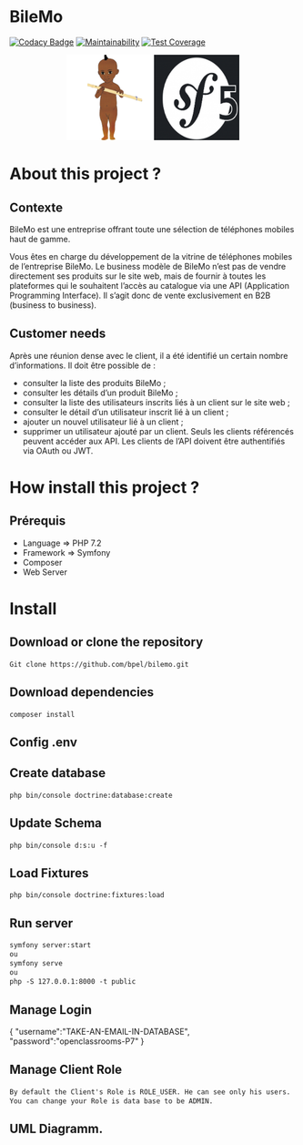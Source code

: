 # BileMo
[![Codacy Badge](https://api.codacy.com/project/badge/Grade/1aab65e69f19454291f439bd757dbe65)](https://www.codacy.com/manual/borgine/BileMoApi?utm_source=github.com&amp;utm_medium=referral&amp;utm_content=kirokou/BileMoApi&amp;utm_campaign=Badge_Grade)
[![Maintainability](https://api.codeclimate.com/v1/badges/d6678322c967dce62065/maintainability)](https://codeclimate.com/github/kirokou/BileMoApi/maintainability)
[![Test Coverage](https://api.codeclimate.com/v1/badges/d6678322c967dce62065/test_coverage)](https://codeclimate.com/github/kirokou/BileMoApi/test_coverage)

<p align="center">
<img src = "public/img/kirokou.png"  width="150" height="150"  title = "" alt = "kirokou">
<img src = "public/img/sf5.png"  width="150" height="150" title = "" alt = "sf5">
</p>

# About this project ? 

## Contexte
BileMo est une entreprise offrant toute une sélection de téléphones mobiles haut de gamme.

Vous êtes en charge du développement de la vitrine de téléphones mobiles de l’entreprise BileMo. Le business modèle de BileMo n’est pas de vendre directement ses produits sur le site web, mais de fournir à toutes les plateformes qui le souhaitent l’accès au catalogue via une API (Application Programming Interface). Il s’agit donc de vente exclusivement en B2B (business to business).

## Customer needs
Après une réunion dense avec le client, il a été identifié un certain nombre d’informations. Il doit être possible de :

- consulter la liste des produits BileMo ;
- consulter les détails d’un produit BileMo ;
- consulter la liste des utilisateurs inscrits liés à un client sur le site web ;
- consulter le détail d’un utilisateur inscrit lié à un client ;
- ajouter un nouvel utilisateur lié à un client ;
- supprimer un utilisateur ajouté par un client.
Seuls les clients référencés peuvent accéder aux API. Les clients de l’API doivent être authentifiés via OAuth ou JWT.

# How install this project ? 

## Prérequis
- Language => PHP 7.2
- Framework => Symfony
- Composer 
- Web Server  

# Install

## Download or clone the repository

    Git clone https://github.com/bpel/bilemo.git

## Download dependencies
    
    composer install

## Config .env

## Create database

    php bin/console doctrine:database:create

## Update Schema

    php bin/console d:s:u -f

## Load Fixtures

    php bin/console doctrine:fixtures:load

## Run server

    symfony server:start
    ou 
    symfony serve
    ou
    php -S 127.0.0.1:8000 -t public

## Manage Login
{
	"username":"TAKE-AN-EMAIL-IN-DATABASE", 
	"password":"openclassrooms-P7"
}

## Manage Client Role
    By default the Client's Role is ROLE_USER. He can see only his users.
    You can change your Role is data base to be ADMIN. 

## UML Diagramm.

